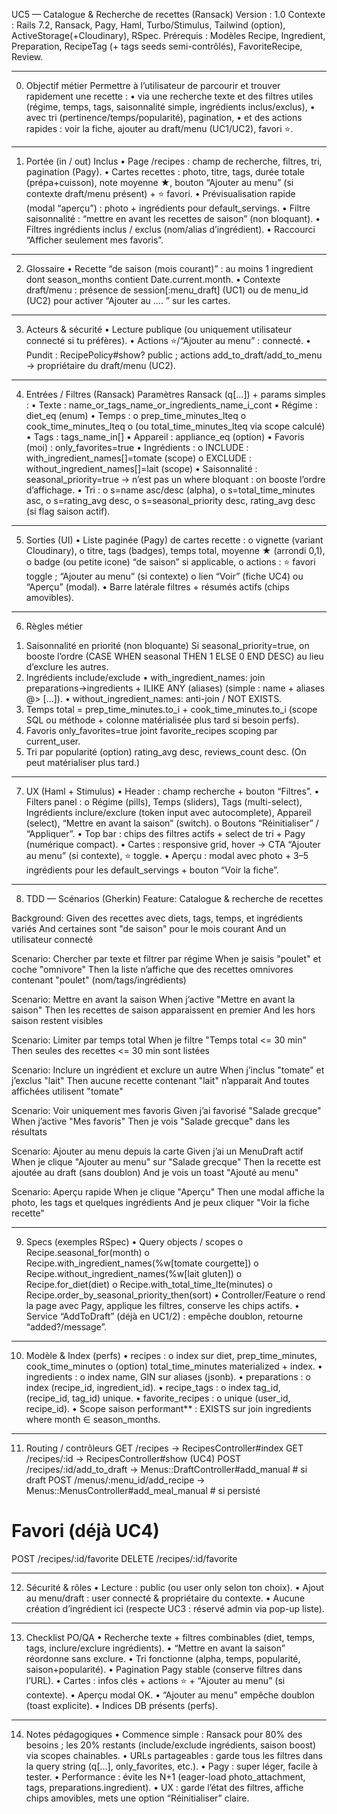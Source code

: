 UC5 — Catalogue & Recherche de recettes (Ransack)
Version : 1.0
Contexte : Rails 7.2, Ransack, Pagy, Haml, Turbo/Stimulus, Tailwind (option), ActiveStorage(+Cloudinary), RSpec.
Prérequis : Modèles Recipe, Ingredient, Preparation, RecipeTag (+ tags seeds semi-contrôlés), FavoriteRecipe, Review.

---

0. Objectif métier
   Permettre à l’utilisateur de parcourir et trouver rapidement une recette :
   • via une recherche texte et des filtres utiles (régime, temps, tags, saisonnalité simple, ingrédients inclus/exclus),
   • avec tri (pertinence/temps/popularité), pagination,
   • et des actions rapides : voir la fiche, ajouter au draft/menu (UC1/UC2), favori ⭐.

---

1. Portée (in / out)
   Inclus
   • Page /recipes : champ de recherche, filtres, tri, pagination (Pagy).
   • Cartes recettes : photo, titre, tags, durée totale (prépa+cuisson), note moyenne ★, bouton “Ajouter au menu” (si contexte draft/menu présent) + ⭐ favori.
   • Prévisualisation rapide (modal “aperçu”) : photo + ingrédients pour default_servings.
   • Filtre saisonnalité : “mettre en avant les recettes de saison” (non bloquant).
   • Filtres ingrédients inclus / exclus (nom/alias d’ingrédient).
   • Raccourci “Afficher seulement mes favoris”.

---

2. Glossaire
   • Recette “de saison (mois courant)” : au moins 1 ingredient dont season_months contient Date.current.month.
   • Contexte draft/menu : présence de session[:menu_draft] (UC1) ou de menu_id (UC2) pour activer “Ajouter au …. ” sur les cartes.

---

3. Acteurs & sécurité
   • Lecture publique (ou uniquement utilisateur connecté si tu préfères).
   • Actions ⭐/“Ajouter au menu” : connecté.
   • Pundit : RecipePolicy#show? public ; actions add_to_draft/add_to_menu → propriétaire du draft/menu (UC2).

---

4. Entrées / Filtres (Ransack)
   Paramètres Ransack (q[...]) + params simples :
   • Texte : name_or_tags_name_or_ingredients_name_i_cont
   • Régime : diet_eq (enum)
   • Temps :
   o prep_time_minutes_lteq
   o cook_time_minutes_lteq
   o (ou total_time_minutes_lteq via scope calculé)
   • Tags : tags_name_in[]
   • Appareil : appliance_eq (option)
   • Favoris (moi) : only_favorites=true
   • Ingrédients :
   o INCLUDE : with_ingredient_names[]=tomate (scope)
   o EXCLUDE : without_ingredient_names[]=lait (scope)
   • Saisonnalité : seasonal_priority=true → n’est pas un where bloquant : on booste l’ordre d’affichage.
   • Tri :
   o s=name asc/desc (alpha),
   o s=total_time_minutes asc,
   o s=rating_avg desc,
   o s=seasonal_priority desc, rating_avg desc (si flag saison actif).

---

5. Sorties (UI)
   • Liste paginée (Pagy) de cartes recette :
   o vignette (variant Cloudinary),
   o titre, tags (badges), temps total, moyenne ★ (arrondi 0,1),
   o badge (ou petite icone) “de saison” si applicable,
   o actions : ⭐ favori toggle ; “Ajouter au menu” (si contexte)
   o lien “Voir” (fiche UC4) ou “Aperçu” (modal).
   • Barre latérale filtres + résumés actifs (chips amovibles).

---

6. Règles métier

1) Saisonnalité en priorité (non bloquante)
   Si seasonal_priority=true, on booste l’ordre (CASE WHEN seasonal THEN 1 ELSE 0 END DESC) au lieu d’exclure les autres.
2) Ingrédients include/exclude
   • with_ingredient_names: join preparations→ingredients + ILIKE ANY (aliases) (simple : name + aliases @> [...]).
   • without_ingredient_names: anti-join / NOT EXISTS.
3) Temps total = prep_time_minutes.to_i + cook_time_minutes.to_i (scope SQL ou méthode + colonne matérialisée plus tard si besoin perfs).
4) Favoris
   only_favorites=true joint favorite_recipes scoping par current_user.
5) Tri par popularité (option)
   rating_avg desc, reviews_count desc. (On peut matérialiser plus tard.)

---

7. UX (Haml + Stimulus)
   • Header : champ recherche + bouton “Filtres”.
   • Filters panel :
   o Régime (pills), Temps (sliders), Tags (multi-select), Ingrédients inclure/exclure (token input avec autocomplete), Appareil (select), “Mettre en avant la saison” (switch).
   o Boutons “Réinitialiser” / “Appliquer”.
   • Top bar : chips des filtres actifs + select de tri + Pagy (numérique compact).
   • Cartes : responsive grid, hover → CTA “Ajouter au menu” (si contexte), ⭐ toggle.
   • Aperçu : modal avec photo + 3–5 ingrédients pour les default_servings + bouton “Voir la fiche”.

---

8. TDD — Scénarios (Gherkin)
   Feature: Catalogue & recherche de recettes

Background:
Given des recettes avec diets, tags, temps, et ingrédients variés
And certaines sont "de saison" pour le mois courant
And un utilisateur connecté

Scenario: Chercher par texte et filtrer par régime
When je saisis "poulet" et coche "omnivore"
Then la liste n’affiche que des recettes omnivores contenant "poulet" (nom/tags/ingrédients)

Scenario: Mettre en avant la saison
When j’active "Mettre en avant la saison"
Then les recettes de saison apparaissent en premier
And les hors saison restent visibles

Scenario: Limiter par temps total
When je filtre "Temps total <= 30 min"
Then seules des recettes <= 30 min sont listées

Scenario: Inclure un ingrédient et exclure un autre
When j’inclus "tomate" et j’exclus "lait"
Then aucune recette contenant "lait" n’apparait
And toutes affichées utilisent "tomate"

Scenario: Voir uniquement mes favoris
Given j’ai favorisé "Salade grecque"
When j’active "Mes favoris"
Then je vois "Salade grecque" dans les résultats

Scenario: Ajouter au menu depuis la carte
Given j’ai un MenuDraft actif
When je clique "Ajouter au menu" sur "Salade grecque"
Then la recette est ajoutée au draft (sans doublon)
And je vois un toast "Ajouté au menu"

Scenario: Aperçu rapide
When je clique "Aperçu"
Then une modal affiche la photo, les tags et quelques ingrédients
And je peux cliquer "Voir la fiche recette"

---

9. Specs (exemples RSpec)
   • Query objects / scopes
   o Recipe.seasonal_for(month)
   o Recipe.with_ingredient_names(%w[tomate courgette])
   o Recipe.without_ingredient_names(%w[lait gluten])
   o Recipe.for_diet(diet)
   o Recipe.with_total_time_lte(minutes)
   o Recipe.order_by_seasonal_priority_then(sort)
   • Controller/Feature
   o rend la page avec Pagy, applique les filtres, conserve les chips actifs.
   • Service “AddToDraft” (déjà en UC1/2) : empêche doublon, retourne “added?/message”.

---

10. Modèle & Index (perfs)
    • recipes :
    o index sur diet, prep_time_minutes, cook_time_minutes
    o (option) total_time_minutes materialized + index.
    • ingredients :
    o index name, GIN sur aliases (jsonb).
    • preparations :
    o index (recipe_id, ingredient_id).
    • recipe_tags :
    o index tag_id, (recipe_id, tag_id) unique.
    • favorite_recipes :
    o unique (user_id, recipe_id).
    • Scope saison performant\*\* : EXISTS sur join ingredients where month ∈ season_months.

---

11. Routing / contrôleurs
    GET /recipes -> RecipesController#index
    GET /recipes/:id -> RecipesController#show (UC4)
    POST /recipes/:id/add_to_draft -> Menus::DraftController#add_manual # si draft
    POST /menus/:menu_id/add_recipe -> Menus::MenusController#add_meal_manual # si persisté

# Favori (déjà UC4)

POST /recipes/:id/favorite
DELETE /recipes/:id/favorite

---

12. Sécurité & rôles
    • Lecture : public (ou user only selon ton choix).
    • Ajout au menu/draft : user connecté & propriétaire du contexte.
    • Aucune création d’ingrédient ici (respecte UC3 : réservé admin via pop-up liste).

---

13. Checklist PO/QA
    • Recherche texte + filtres combinables (diet, temps, tags, inclure/exclure ingrédients).
    • “Mettre en avant la saison” réordonne sans exclure.
    • Tri fonctionne (alpha, temps, popularité, saison+popularité).
    • Pagination Pagy stable (conserve filtres dans l’URL).
    • Cartes : infos clés + actions ⭐ + “Ajouter au menu” (si contexte).
    • Aperçu modal OK.
    • “Ajouter au menu” empêche doublon (toast explicite).
    • Indices DB présents (perfs).

---

14. Notes pédagogiques
    • Commence simple : Ransack pour 80% des besoins ; les 20% restants (include/exclude ingrédients, saison boost) via scopes chainables.
    • URLs partageables : garde tous les filtres dans la query string (q[...], only_favorites, etc.).
    • Pagy : super léger, facile à tester.
    • Performance : évite les N+1 (eager-load photo_attachment, tags, preparations.ingredient).
    • UX : garde l’état des filtres, affiche chips amovibles, mets une option “Réinitialiser” claire.

